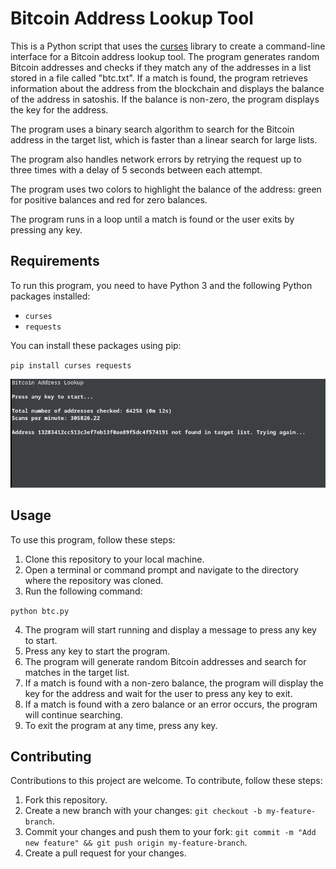 # Bitcoin Address Lookup Tool

This is a Python script that uses the [curses](https://docs.python.org/3/howto/curses.html) library to create a command-line interface for a Bitcoin address lookup tool. The program generates random Bitcoin addresses and checks if they match any of the addresses in a list stored in a file called "btc.txt". If a match is found, the program retrieves information about the address from the blockchain and displays the balance of the address in satoshis. If the balance is non-zero, the program displays the key for the address.

The program uses a binary search algorithm to search for the Bitcoin address in the target list, which is faster than a linear search for large lists.

The program also handles network errors by retrying the request up to three times with a delay of 5 seconds between each attempt.

The program uses two colors to highlight the balance of the address: green for positive balances and red for zero balances.

The program runs in a loop until a match is found or the user exits by pressing any key.

## Requirements

To run this program, you need to have Python 3 and the following Python packages installed:

- `curses`
- `requests`

You can install these packages using pip:

`pip install curses requests`

![v1](v1.png)

## Usage

To use this program, follow these steps:

1. Clone this repository to your local machine.
2. Open a terminal or command prompt and navigate to the directory where the repository was cloned.
3. Run the following command:

`python btc.py`


4. The program will start running and display a message to press any key to start.
5. Press any key to start the program.
6. The program will generate random Bitcoin addresses and search for matches in the target list.
7. If a match is found with a non-zero balance, the program will display the key for the address and wait for the user to press any key to exit.
8. If a match is found with a zero balance or an error occurs, the program will continue searching.
9. To exit the program at any time, press any key.

## Contributing

Contributions to this project are welcome. To contribute, follow these steps:

1. Fork this repository.
2. Create a new branch with your changes: `git checkout -b my-feature-branch`.
3. Commit your changes and push them to your fork: `git commit -m "Add new feature" && git push origin my-feature-branch`.
4. Create a pull request for your changes.
